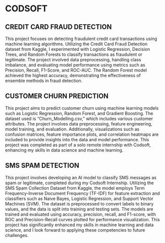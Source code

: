 # CODSOFT

## CREDIT CARD FRAUD DETECTION
This project focuses on detecting fraudulent credit card transactions using machine learning algorithms. Utilizing the Credit Card Fraud Detection dataset from Kaggle, I experimented with Logistic Regression, Decision Trees, and Random Forests to classify transactions as fraudulent or legitimate. The project involved data preprocessing, handling class imbalance, and evaluating model performance using metrics such as Precision, Recall, F1-Score, and ROC-AUC. The Random Forest model achieved the highest accuracy, demonstrating the effectiveness of ensemble methods in fraud detection.

## CUSTOMER CHURN PREDICTION
This project aims to predict customer churn using machine learning models such as Logistic Regression, Random Forest, and Gradient Boosting. The dataset used is “Churn_Modelling.csv,” which includes various customer attributes. The project involves data preprocessing, feature engineering, model training, and evaluation. Additionally, visualizations such as confusion matrices, feature importance plots, and correlation heatmaps are included to provide insights into the data and model performance. This project was completed as part of a solo remote internship with Codsoft, enhancing my skills in data science and machine learning.

## SMS SPAM DETECTION
This project involves developing an AI model to classify SMS messages as spam or legitimate, completed during my Codsoft Internship. Utilizing the SMS Spam Collection Dataset from Kaggle, the model employs Term Frequency-Inverse Document Frequency (TF-IDF) for feature extraction and classifiers such as Naive Bayes, Logistic Regression, and Support Vector Machines (SVM). The dataset is preprocessed to convert labels to binary values, and the data is split into training and testing sets. The models are trained and evaluated using accuracy, precision, recall, and F1-score, with ROC and Precision-Recall curves plotted for performance visualization. This project has significantly enhanced my skills in machine learning and data science, and I look forward to applying these competencies to future challenges.
